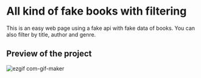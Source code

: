 # All kind of fake books with filtering
This is an easy web page using a fake api with fake data of books. You can also filter by title, author and genre.


## Preview of the project
![ezgif com-gif-maker](https://user-images.githubusercontent.com/66450785/174924622-36c8e684-3b2b-4bd9-8f52-f5e4ee7598b7.gif)

